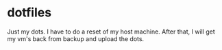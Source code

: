 # dotfiles
Just my dots.
I have to do a reset of my host machine. After that, I will get my vm's back from backup and upload the dots.

